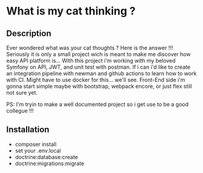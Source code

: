 # What is my cat thinking ?
## Description
Ever wondered what was your cat thoughts ? Here is the answer !!!
Seriously it is only a small project wich is meant to make me discover how easy API platform is... 
With this project i'm working with my beloved Symfony on API, JWT, and unit test with postman. If i can i'd like to create an integration pipeline with newman and github actions to learn how to work with CI. Might have to use docker for this... we'll see.
Front-End side i'm gonna start simple maybe with bootstrap, webpack encore, or just flex still not sure yet.

PS: I'm tryin to make a well documented project so i get use to be a good collegue !!!

## Installation
- composer install
- set your .env.local
- doctrine:database:create
- doctrine:migrations:migrate